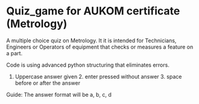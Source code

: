 # Quiz_game for AUKOM certificate (Metrology)

A multiple choice quiz on Metrology. It it is intended for Technicians, Engineers or Operators of equipment that checks or measures a feature on a part.

Code is using advanced python structuring that eliminates errors.
1. Uppercase answer given 2. enter pressed without answer  3. space before or after the answer

Guide: The answer format will be a, b, c, d